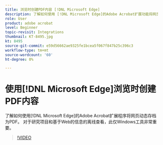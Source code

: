 ```yaml
---
title: 浏览时创建PDF内容 [!DNL Microsoft Edge]
description: 了解如何使用 [!DNL Microsoft Edge]的Adobe Acrobat扩展功能将网页快速存档为PDF
role: User
product: adobe acrobat
level: Beginner
topic-revisit: Integrations
thumbnail: KT-8495.jpg
kt: 8495
source-git-commit: e59d56662ae9325fe1bcea5f067f847b25c396c3
workflow-type: tm+mt
source-wordcount: '60'
ht-degree: 0%

---
```


# 使用[!DNL Microsoft Edge]浏览时创建PDF内容

了解如何使用[!DNL Microsoft Edge]的Adobe Acrobat扩展程序将网页动态存档为PDF。 对于研究项目和基于Web的信息的离线查看，此仅Windows工具非常重要。

>[!VIDEO](https://video.tv.adobe.com/v/337248?hidetitle=true)
